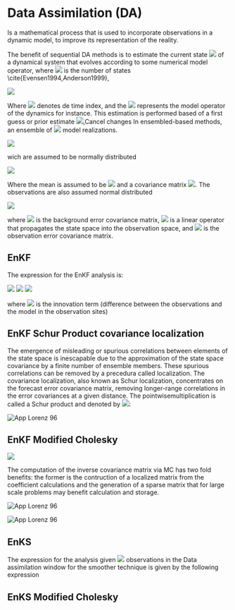 # Data Assimilation (DA) 

Is a mathematical process that is used to incorporate observations in a dynamic model,
to improve its representation of the reality.


The benefit of sequential DA methods is to estimate the current state <img src="https://render.githubusercontent.com/render/math?math=\mathbf{x}^* \in\Re^{n\times 1}"> of a dynamical system that evolves according to some numerical model operator, where <img src="https://render.githubusercontent.com/render/math?math=n"> is the number of states \cite{Evensen1994,Anderson1999},


   <img src="https://render.githubusercontent.com/render/math?math=\mathbf{x}^*_{k}=\mathcal{M}_{(k-1) \rightarrow k}( \mathbf{x}^{*}_{(k-1)})">


Where  <img src="https://render.githubusercontent.com/render/math?math=k"> denotes de time index, and the  <img src="https://render.githubusercontent.com/render/math?math=\mathcal{M}"> represents the model operator of the dynamics for instance. This estimation is performed based of a first guess or prior estimate  <img src="https://render.githubusercontent.com/render/math?math=x^b \in \Re^{n\times 1}$ of $\mathbf{x}^*">,Cancel changes
In ensembled-based methods, an ensemble of <img src="https://render.githubusercontent.com/render/math?math=N"> model realizations.


  <img src="https://render.githubusercontent.com/render/math?math=\mathbf{X}_k^b=[\mathbf{x}_k^{b[1]},\mathbf{x}_k^{b[2]},..,\mathbf{x}_k^{b[N]}] \in \mathbb{R}^{n\times N}">
  

wich are assumed to be normally distributed


  <img src="https://render.githubusercontent.com/render/math?math=x \sim \mathcal{N}(x^b,B)">

Where the mean is assumed to be <img src="https://render.githubusercontent.com/render/math?math=x^b">
and a covariance matrix <img src="https://render.githubusercontent.com/render/math?math=B \in \Re^{n\times n}">. The observations are also assumed normal distributed 

<img src="https://render.githubusercontent.com/render/math?math=y \sim \mathcal{N}\left(H\cdot x^*,R\right)">

where  <img src="https://render.githubusercontent.com/render/math?math=B \in \Re^{n\times n}"> is the background error covariance matrix,  <img src="https://render.githubusercontent.com/render/math?math=H \in \Re^{m\times n}"> is a linear operator that propagates the state space into the observation space, and  <img src="https://render.githubusercontent.com/render/math?math=R \in \Re^{m\times m}"> is the observation error covariance matrix. 


## EnKF

The expression for the EnKF analysis is:

<img src="https://render.githubusercontent.com/render/math?math=\mathbf{x}^a=\mathbf{x}^b%2B\sum_{k=1}^s[\mathbf{B}_{0,k}^{-1}%2B\mathbf{H}_{k}^{T}\mathbf{R_k}^{-1}\mathbf{H}_{k}]^{-1}\mathbf{H}^{T}_{k}\mathbf{R_k}\mathbf{d}_{k}">

<img src="https://render.githubusercontent.com/render/math?math=\mathbf{x}^a=\mathbf{x}^b%2B\sum_{k=1}^s[\mathbf{B}_{0,k}^{-1}%2B\mathbf{H}_{k}^{T}\mathbf{R_k}^{-1}\mathbf{H}_{k}]^{-1}\mathbf{H}^{T}_{k}\mathbf{R_k}\mathbf{d}_{k}">

<img src="https://render.githubusercontent.com/render/math?math=\mathbf{x}^a=\mathbf{x}^b%2B\sum_{k=1}^s[\mathbf{B}_{0,k}^{-1}%2B\mathbf{H}_{k}^{T}\mathbf{R_k}^{-1}\mathbf{H}_{k}]^{-1}\mathbf{H}^{T}_{k}\mathbf{R_k}\mathbf{d}_{k}">

where  <img src="https://render.githubusercontent.com/render/math?math=\mathbf{d}"> is the innovation term (difference between the observations and the model in the observation sites)

## EnKF Schur Product covariance localization

The emergence of misleading or spurious correlations between elements of the state space is inescapable due to the approximation of the state space covariance by a finite number of ensemble members. These spurious correlations can be removed by a precedura called localization. The covariance localization, also known as Schur localization, concentrates on the forecast error covariance matrix, removing longer-range correlations in the error covariances at a given distance. The pointwisemultiplication is called a Schur product and denoted by <img src="https://render.githubusercontent.com/render/math?math=\circ">:


![App Lorenz 96](https://github.com/ayarceb/Data-Assimilation-interactive-tool/blob/main/Localization.png)

## EnKF Modified Cholesky


<img src="https://render.githubusercontent.com/render/math?math=\mathbf{x}^a=\mathbf{x}^b%2B\sum_{k=1}^s[\mathbf{B}_{0,k}^{-1}%2B\mathbf{H}_{k}^{T}\mathbf{R_k}^{-1}\mathbf{H}_{k}]^{-1}\mathbf{H}^{T}_{k}\mathbf{R_k}\mathbf{d}_{k}">


The computation of the inverse covariance matrix via MC has two fold benefits: the former is the contruction of a localized matrix from the coefficient calculations and the generation of a sparse matrix that for large scale problems may benefit calculation and storage.

![App Lorenz 96](https://github.com/ayarceb/Data-Assimilation-interactive-tool/blob/main/Cholesky_Dalo96.png)

![App Lorenz 96](https://github.com/ayarceb/Data-Assimilation-interactive-tool/blob/main/Cholesky_Dalo96_2.png)







## EnKS

The expression for the analysis given <img src="https://render.githubusercontent.com/render/math?math=n">  observations in the Data assimilation window for the smoother technique is given by the following expression



## EnKS Modified Cholesky


